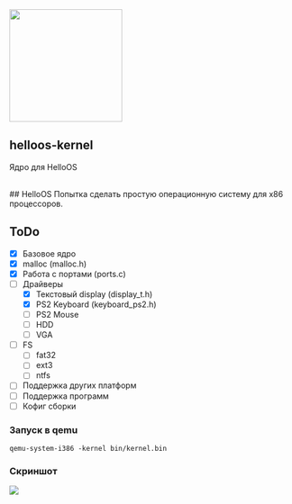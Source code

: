 <img src="https://uniconstudio.github.io/photo_2020-09-13_14-35-18.jpg" width="200"/>

## helloos-kernel
Ядро для HelloOS<br>

<br>
## HelloOS
Попытка сделать простую операционную систему для x86 процессоров.<br/>

## ToDo
- [x] Базовое ядро
- [x] malloc (malloc.h)
- [x] Работа с портами (ports.c)
- [ ] Драйверы
    - [x] Текстовый display (display_t.h)
    - [x] PS2 Keyboard (keyboard_ps2.h)
    - [ ] PS2 Mouse
    - [ ] HDD
    - [ ] VGA
- [ ] FS
    - [ ] fat32
    - [ ] ext3
    - [ ] ntfs
- [ ] Поддержка других платформ
- [ ] Поддержка программ
- [ ] Кофиг сборки

### Запуск в qemu
```qemu-system-i386 -kernel bin/kernel.bin```

### Скриншот
![](https://github.com/qbaddev/HelloOS/raw/master/screen.jpg)
